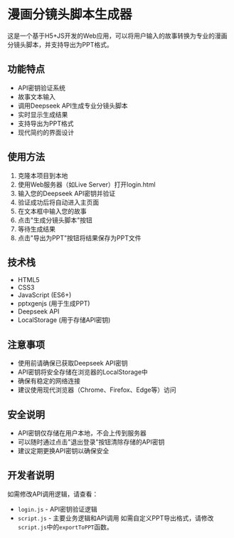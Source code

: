 # 漫画分镜头脚本生成器

这是一个基于H5+JS开发的Web应用，可以将用户输入的故事转换为专业的漫画分镜头脚本，并支持导出为PPT格式。

## 功能特点

- API密钥验证系统
- 故事文本输入
- 调用Deepseek API生成专业分镜头脚本
- 实时显示生成结果
- 支持导出为PPT格式
- 现代简约的界面设计

## 使用方法

1. 克隆本项目到本地
2. 使用Web服务器（如Live Server）打开login.html
3. 输入您的Deepseek API密钥并验证
4. 验证成功后将自动进入主页面
5. 在文本框中输入您的故事
6. 点击"生成分镜头脚本"按钮
7. 等待生成结果
8. 点击"导出为PPT"按钮将结果保存为PPT文件

## 技术栈

- HTML5
- CSS3
- JavaScript (ES6+)
- pptxgenjs (用于生成PPT)
- Deepseek API
- LocalStorage (用于存储API密钥)

## 注意事项

- 使用前请确保已获取Deepseek API密钥
- API密钥将安全存储在浏览器的LocalStorage中
- 确保有稳定的网络连接
- 建议使用现代浏览器（Chrome、Firefox、Edge等）访问

## 安全说明

- API密钥仅存储在用户本地，不会上传到服务器
- 可以随时通过点击"退出登录"按钮清除存储的API密钥
- 建议定期更换API密钥以确保安全

## 开发者说明

如需修改API调用逻辑，请查看：
- `login.js` - API密钥验证逻辑
- `script.js` - 主要业务逻辑和API调用
如需自定义PPT导出格式，请修改`script.js`中的`exportToPPT`函数。 